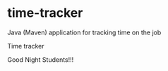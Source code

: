 # time-tracker
Java (Maven) application for tracking time on the job

Time tracker

Good Night Students!!! 
